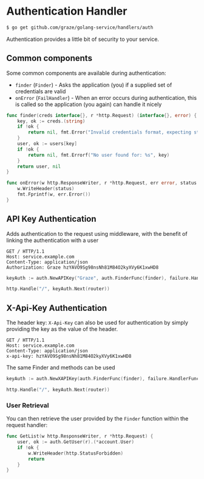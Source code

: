 # Authentication Handler

```bash
$ go get github.com/graze/golang-service/handlers/auth
```

Authentication provides a little bit of security to your service.

## Common components

Some common components are available during authentication:

- `finder` (`Finder`) - Asks the application (you) if a supplied set of credentials are valid
- `onError` (`FailHandler`) - When an error occurs during authentication, this is called so the application (you again) can handle it nicely

```go
func finder(creds interface{}, r *http.Request) (interface{}, error) {
    key, ok := creds.(string)
    if !ok {
        return nil, fmt.Error("Invalid credentials format, expecting string")
    }
    user, ok := users[key]
    if !ok {
        return nil, fmt.Errorf("No user found for: %s", key)
    }
    return user, nil
}

func onError(w http.ResponseWriter, r *http.Request, err error, status int) {
    w.WriteHeader(status)
    fmt.Fprintf(w, err.Error())
}
```

## API Key Authentication

Adds authentication to the request using middleware, with the benefit of linking the authentication with a user

```http
GET / HTTP/1.1
Host: service.example.com
Content-Type: application/json
Authorization: Graze hzYAVO9Sg98nsNh81M84O2kyXVy6K1xwHD8
```

```go
keyAuth := auth.NewAPIKey("Graze", auth.FinderFunc(finder), failure.HandlerFunc(onError))

http.Handle("/", keyAuth.Next(router))
```

## X-Api-Key Authentication

The header key: `X-Api-Key` can also be used for authentication by simply providing the key as the value of the header.

```http
GET / HTTP/1.1
Host: service.example.com
Content-Type: application/json
x-api-key: hzYAVO9Sg98nsNh81M84O2kyXVy6K1xwHD8
```

The same Finder and methods can be used

```go
keyAuth := auth.NewXAPIKey(auth.FinderFunc(finder), failure.HandlerFunc(onError))

http.Handle("/", keyAuth.Next(router))
```

### User Retrieval

You can then retrieve the user provided by the `Finder` function within the request handler:

```go
func GetList(w http.ResponseWriter, r *http.Request) {
    user, ok := auth.GetUser(r).(*account.User)
    if !ok {
        w.WriteHeader(http.StatusForbidden)
        return
    }
}
```
